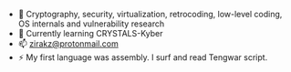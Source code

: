 - 👀 Cryptography, security, virtualization, retrocoding, low-level coding, OS internals and vulnerability research
- 🌱 Currently learning CRYSTALS-Kyber
- 📫 zirakz@protonmail.com
- ⚡ My first language was assembly. I surf and read Tengwar script.

<!---
z80bd19/z80bd19 is a ✨ special ✨ repository because its `README.md` (this file) appears on your GitHub profile.
You can click the Preview link to take a look at your changes.
--->
